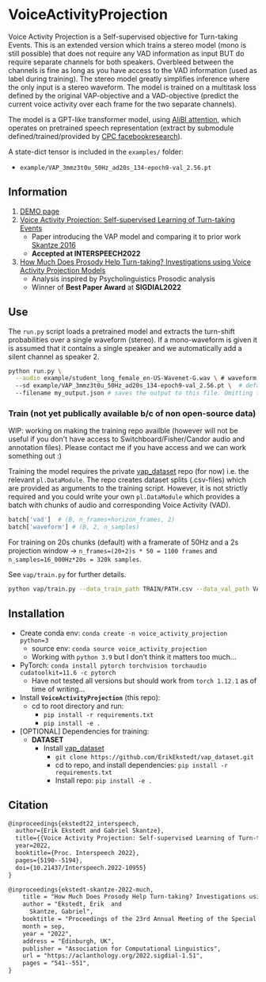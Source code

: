 # VoiceActivityProjection

Voice Activity Projection is a Self-supervised objective for Turn-taking Events. This is an extended version which trains a stereo model (mono is still possible) that does not require any VAD information as input BUT do require separate channels for both speakers. Overbleed between the channels is fine as long as you have access to the VAD information (used as label during training). The stereo model greatly simplifies inference where the only input is a stereo waveform. The model is trained on a multitask loss defined by the original VAP-objective and a VAD-objective (predict the current voice activity over each frame for the two separate channels).

The model is a GPT-like transformer model, using [AliBI attention](https://ofir.io/train_short_test_long.pdf), which operates on pretrained speech representation (extract by submodule defined/trained/provided by [CPC facebookresearch](https://github.com/facebookresearch/CPC_audio)).

A state-dict tensor is included in the `examples/` folder:
* `example/VAP_3mmz3t0u_50Hz_ad20s_134-epoch9-val_2.56.pt`

## Information

1. [DEMO page](https://erikekstedt.github.io/VAP/)
2. [Voice Activity Projection: Self-supervised Learning of Turn-taking Events](https://arxiv.org/abs/2205.09812)
    * Paper introducing the VAP model and comparing it to prior work [Skantze 2016]()
    * **Accepted at INTERSPEECH2022**
3. [How Much Does Prosody Help Turn-taking? Investigations using Voice Activity Projection Models](https://arxiv.org/abs/2209.05161)
    * Analysis inspired by Psycholinguistics Prosodic analysis
    * Winner of **Best Paper Award** at **SIGDIAL2022**

## Use

The `run.py` script loads a pretrained model and extracts the turn-shift probabilities over a single waveform (stereo). If a mono-waveform is given it is assumed that it contains a single speaker and we automatically add a silent channel as speaker 2.

```bash
python run.py \
  --audio example/student_long_female_en-US-Wavenet-G.wav \ # waveform
  --sd example/VAP_3mmz3t0u_50Hz_ad20s_134-epoch9-val_2.56.pt \  # default state dict
  --filename my_output.json # saves the output to this file. Omitting this flag saves output to ./{AUDIO_FILENAME}.json
```

### Train (not yet publically available b/c of non open-source data)

WIP: working on making the training repo availble (however will not be useful if you don't have access to Switchboard/Fisher/Candor audio and annotation files). Please contact me if you have access and we can work something out :)

Training the model requires the private [vap_dataset](https://github.com/ErikEkstedt/vap_dataset) repo (for now) i.e. the relevant `pl.DataModule`. The repo creates dataset splits (.csv-files) which are provided as arguments to the training script. However, it is not strictly required and you could write your own `pl.DataModule` which provides a batch with chunks of audio and corresponding Voice Activity (VAD).

```python
batch['vad']  # (B, n_frames+horizon_frames, 2)
batch['waveform'] # (B, 2, n_samples) 
```

For training on 20s chunks (default) with a framerate of 50Hz and a 2s projection window -> `n_frames=(20+2)s * 50 = 1100 frames` and `n_samples=16_000Hz*20s = 320k samples`.


See `vap/train.py` for further details.

```bash
python vap/train.py --data_train_path TRAIN/PATH.csv --data_val_path VAL/PATH.csv
```

## Installation

* Create conda env: `conda create -n voice_activity_projection python=3`
  - source env: `conda source voice_activity_projection`
  - Working with `python 3.9` but I don't think it matters too much...
* PyTorch: `conda install pytorch torchvision torchaudio cudatoolkit=11.6 -c pytorch`
    - Have not tested all versions but should work from `torch 1.12.1` as of time of writing...
* Install **`VoiceActivityProjection`** (this repo):
  * cd to root directory and run:
    * `pip install -r requirements.txt`
    * `pip install -e .`
* [OPTIONAL] Dependencies for training:
  * **DATASET**
    * Install [vap_dataset](https://github.com/ErikEkstedt/vap_dataset)
      * `git clone https://github.com/ErikEkstedt/vap_dataset.git`
      * cd to repo, and install dependencies: `pip install -r requirements.txt`
      * Install repo: `pip install -e .`


## Citation

```latex
@inproceedings{ekstedt22_interspeech,
  author={Erik Ekstedt and Gabriel Skantze},
  title={{Voice Activity Projection: Self-supervised Learning of Turn-taking Events}},
  year=2022,
  booktitle={Proc. Interspeech 2022},
  pages={5190--5194},
  doi={10.21437/Interspeech.2022-10955}
}
```

```latex
@inproceedings{ekstedt-skantze-2022-much,
    title = "How Much Does Prosody Help Turn-taking? Investigations using Voice Activity Projection Models",
    author = "Ekstedt, Erik  and
      Skantze, Gabriel",
    booktitle = "Proceedings of the 23rd Annual Meeting of the Special Interest Group on Discourse and Dialogue",
    month = sep,
    year = "2022",
    address = "Edinburgh, UK",
    publisher = "Association for Computational Linguistics",
    url = "https://aclanthology.org/2022.sigdial-1.51",
    pages = "541--551",
}
```
